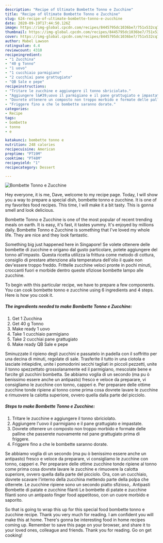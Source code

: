 ```yaml
---
description: "Recipe of Ultimate Bombette Tonno e Zucchine"
title: "Recipe of Ultimate Bombette Tonno e Zucchine"
slug: 624-recipe-of-ultimate-bombette-tonno-e-zucchine
date: 2020-09-19T17:44:50.126Z
image: https://img-global.cpcdn.com/recipes/8445795dc1036be7/751x532cq70/bombette-tonno-e-zucchine-recipe-main-photo.jpg
thumbnail: https://img-global.cpcdn.com/recipes/8445795dc1036be7/751x532cq70/bombette-tonno-e-zucchine-recipe-main-photo.jpg
cover: https://img-global.cpcdn.com/recipes/8445795dc1036be7/751x532cq70/bombette-tonno-e-zucchine-recipe-main-photo.jpg
author: Mabel Lawson
ratingvalue: 4.4
reviewcount: 4310
recipeingredient:
- "1 Zucchina"
- "40 g Tonno"
- "1 uovo"
- "1 cucchiaio parmigiano"
- "2 cucchiai pane grattugiato"
- "QB Sale e pepe"
recipeinstructions:
- "Tritare le zucchine e aggiungere il tonno sbriciolato."
- "Aggiungere l&#39;uovo il parmigiano e il pane grattugiato e impastate."
- "Dovrete ottenere un composto non troppo morbido e formate delle palline che passerete nuovamente nel pane grattugiato prima di friggere."
- "Friggere fino a che le bombette saranno dorate."
categories:
- Recipe
tags:
- bombette
- tonno
- e

katakunci: bombette tonno e 
nutrition: 248 calories
recipecuisine: American
preptime: "PT19M"
cooktime: "PT48M"
recipeyield: "1"
recipecategory: Dessert

---
```



![Bombette Tonno e Zucchine](https://img-global.cpcdn.com/recipes/8445795dc1036be7/751x532cq70/bombette-tonno-e-zucchine-recipe-main-photo.jpg)

Hey everyone, it is me, Dave, welcome to my recipe page. Today, I will show you a way to prepare a special dish, bombette tonno e zucchine. It is one of my favorites food recipes. This time, I will make it a bit tasty. This is gonna smell and look delicious.

Bombette Tonno e Zucchine is one of the most popular of recent trending meals on earth. It is easy, it's fast, it tastes yummy. It's enjoyed by millions daily. Bombette Tonno e Zucchine is something that I've loved my whole life. They are nice and they look fantastic.

Something big just happened here in Singapore! Se volete ottenere delle bombette di zucchine e origano dal gusto particolare, potete aggiungere del tonno all&#39;impasto. Questa ricetta utilizza la frittura come metodo di cottura, consiglio di prestare attenzione alla temperatura dell&#39;olio il quale non dev&#39;essere troppo freddo. Frittelle zucchine veloci pronte in pochi minuti, croccanti fuori e morbide dentro queste sfiziose bombette lampo alle zucchine.


To begin with this particular recipe, we have to prepare a few components. You can cook bombette tonno e zucchine using 6 ingredients and 4 steps. Here is how you cook it.

<!--inarticleads1-->

##### The ingredients needed to make Bombette Tonno e Zucchine:

1. Get 1 Zucchina
1. Get 40 g Tonno
1. Make ready 1 uovo
1. Take 1 cucchiaio parmigiano
1. Take 2 cucchiai pane grattugiato
1. Make ready QB Sale e pepe


Sminuzzate il ripieno degli zucchini e passatelo in padella con il soffritto per una decina di minuti, regolate di sale. Trasferite il tutto in una ciotola e lasciate intiepidire, unite i pomodorini secchi tagliati in piccoli pezzetti, unite il tonno spezzettato grossolanamente ed il parmigiano, mescolate bene e farcite gli zucchini bombetta. Se abbiamo voglia di un secondo (ma pu ò benissimo essere anche un antipasto) fresco e veloce da preparare, vi consigliamo le zucchine con tonno, capperi e. Per preparare delle ottime zucchine tonde ripiene al tonno come prima cosa dovrete lavare le zucchine e rimuovere la calotta superiore, ovvero quella dalla parte del picciolo. 

<!--inarticleads2-->

##### Steps to make Bombette Tonno e Zucchine:

1. Tritare le zucchine e aggiungere il tonno sbriciolato.
1. Aggiungere l&#39;uovo il parmigiano e il pane grattugiato e impastate.
1. Dovrete ottenere un composto non troppo morbido e formate delle palline che passerete nuovamente nel pane grattugiato prima di friggere.
1. Friggere fino a che le bombette saranno dorate.


Se abbiamo voglia di un secondo (ma pu ò benissimo essere anche un antipasto) fresco e veloce da preparare, vi consigliamo le zucchine con tonno, capperi e. Per preparare delle ottime zucchine tonde ripiene al tonno come prima cosa dovrete lavare le zucchine e rimuovere la calotta superiore, ovvero quella dalla parte del picciolo. Ora, con un cucchiaio, dovrete scavare l&#39;interno della zucchina mettendo parte della polpa che otterrete. Le zucchine ripiene sono un secondo piatto sfizioso,. Antipasti Bombette di patate e zucchine filanti Le bombette di patate e zucchine filanti sono un antipasto finger food appetitoso, con un cuore morbido e saporito. 

So that is going to wrap this up for this special food bombette tonno e zucchine recipe. Thank you very much for reading. I am confident you will make this at home. There's gonna be interesting food in home recipes coming up. Remember to save this page on your browser, and share it to your loved ones, colleague and friends. Thank you for reading. Go on get cooking!
